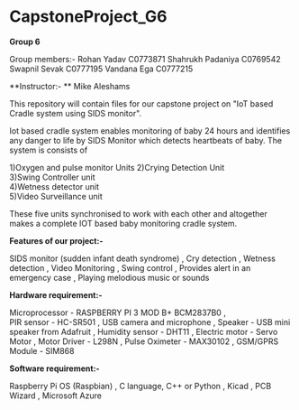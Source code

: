 # CapstoneProject_G6

**Group 6**

Group members:- Rohan Yadav C0773871 
                Shahrukh Padaniya C0769542
                Swapnil Sevak C0777195
                Vandana Ega C0777215

**Instructor:- ** Mike Aleshams

This repository will contain files for our capstone project on "IoT based Cradle system using SIDS monitor".

Iot based cradle system enables monitoring of baby 24 hours and identifies any danger to life by SIDS Monitor which detects heartbeats of baby. The system is consists of

1)Oxygen and pulse monitor Units
2)Crying Detection Unit     
3)Swing Controller unit     
4)Wetness detector unit    
5)Video Surveillance unit

These five units synchronised to work with each other and altogether makes a complete IOT based baby monitoring cradle system.


**Features of our project:-**

SIDS monitor (sudden infant death syndrome)  ,
Cry detection  ,
Wetness detection  ,
Video Monitoring  ,
Swing control  ,
Provides alert in an emergency case  ,
Playing melodious music or sounds


**Hardware requirement:-**

Microprocessor - RASPBERRY PI 3 MOD B+ BCM2837B0  ,  
PIR sensor - HC-SR501  ,
USB camera and microphone  ,
Speaker - USB mini speaker from Adafruit  ,
Humidity sensor - DHT11  ,
Electric motor - Servo Motor  ,
Motor Driver - L298N  ,
Pulse Oximeter - MAX30102  ,
GSM/GPRS Module - SIM868  


**Software requirement:-**

Raspberry Pi OS (Raspbian) ,
C language, C++ or Python  ,
Kicad  ,
PCB Wizard  ,
Microsoft Azure  

